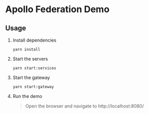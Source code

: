 # Apollo Federation Demo

## Usage

1. Install dependencies
   ```
   yarn install

2. Start the servers
   ```
   yarn start:services

3. Start the gateway
   ```
   yarn start:gateway

4. Run the demo
   > Open the browser and navigate to http://localhost:8080/
